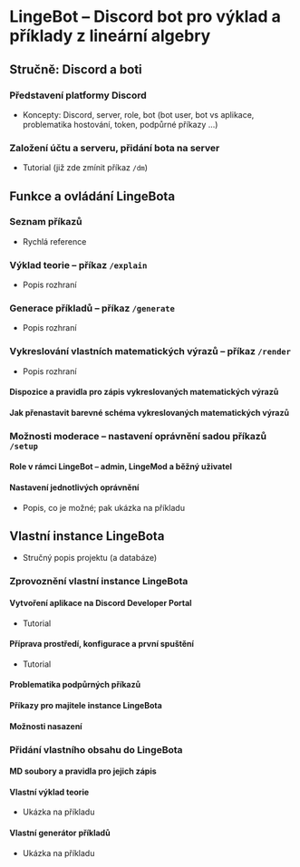 # LingeBot – Discord bot pro výklad a příklady z lineární algebry

## Stručně: Discord a boti

### Představení platformy Discord

* Koncepty: Discord, server, role, bot (bot user, bot vs aplikace, problematika hostování, token, podpůrné příkazy ...)

### Založení účtu a serveru, přidání bota na server

* Tutorial (již zde zmínit příkaz `/dm`)

## Funkce a ovládání LingeBota

### Seznam příkazů

* Rychlá reference

### Výklad teorie – příkaz `/explain`

* Popis rozhraní

### Generace příkladů – příkaz `/generate`

* Popis rozhraní

### Vykreslování vlastních matematických výrazů – příkaz `/render`

* Popis rozhraní

#### Dispozice a pravidla pro zápis vykreslovaných matematických výrazů

#### Jak přenastavit barevné schéma vykreslovaných matematických výrazů

### Možnosti moderace – nastavení oprávnění sadou příkazů `/setup`

#### Role v rámci LingeBot – admin, LingeMod a běžný uživatel

#### Nastavení jednotlivých oprávnění

* Popis, co je možné; pak ukázka na příkladu

## Vlastní instance LingeBota

* Stručný popis projektu (a databáze)

### Zprovoznění vlastní instance LingeBota

#### Vytvoření aplikace na Discord Developer Portal

* Tutorial

#### Příprava prostředí, konfigurace a první spuštění

* Tutorial

#### Problematika podpůrných příkazů

#### Příkazy pro majitele instance LingeBota

#### Možnosti nasazení

### Přidání vlastního obsahu do LingeBota

#### MD soubory a pravidla pro jejich zápis

#### Vlastní výklad teorie

* Ukázka na příkladu

#### Vlastní generátor příkladů

* Ukázka na příkladu
